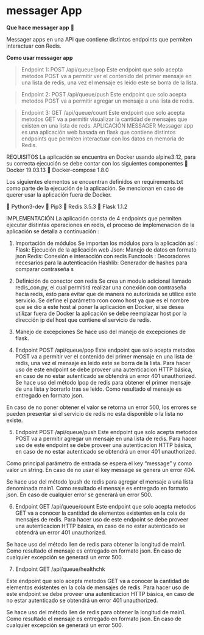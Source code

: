# messager App

**Que hace messager app** :speech_balloon:

Messager apps en una API que  contiene distintos endpoints que permiten interactuar con Redis.

**Como usar messager app**

>Endpoint 1: POST /api/queue/pop
 Este endpoint que solo acepta metodos POST va a permitir ver el contenido del primer mensaje en una lista de redis, una vez el mensaje es leido este se borra de la lista.

>Endpoint 2: POST /api/queue/push
 Este endpoint que solo acepta metodos POST va a permitir agregar un mensaje a una lista de redis.

>Endpoint 3: GET /api/queue/count
 Este endpoint que solo acepta metodos GET va a permitir visualizar la cantidad de mensajes que existen en una lista de reds.
 APLICACIÓN MESSAGER
 Messager app es una aplicación web basada en flask  que  contiene distintos endpoints que permiten interactuar con los datos en memoria de Redis.

 REQUISITOS
 La aplicación se encuentra en Docker usando alpine3:12, para su correcta ejecución se debe contar con los siguientes componentes
 	Docker 19.03.13
 	Docker-compose 1.8.0

 Los siguientes elementos se encuentran definidos en requirements.txt como parte de la ejecución de la aplicación. Se mencionan en caso de querer usar la aplicación fuera de Docker.

 	Python3-dev
 	Pip3
 	Redis 3.5.3
 	Flask 1.1.2

 IMPLEMENTACIÓN
 La aplicación consta de 4 endpoints que permiten ejecutar distintas operaciones en redis, el proceso de implemenacion de la aplicación se detalla a continuación :

 1.	Importación de módulos
 Se importan los módulos para la aplicación así :
 Flask: Ejecución de la aplicación web
 Json: Manejo de datos en formato json
 Redis: Conexión e interacción con redis
 Functools : Decoradores necesarios para la autenticación
 Hashlib: Generador de hashes para comparar contraseña s

 2.	Definición de conector con redis
 Se crea un modulo adicional llamado redis_con.py, el cual permitirá realizar una conexión con contraseña hacia redis, esto para evitar que de manera no autorizada se utilice este servicio. Se define el parámetro rcon como host ya que es el nombre que se dio a este host al poner la aplicación en Docker, si se desea utilizar fuera de Docker la aplicación se debe reemplazar host por la dirección ip del host que contiene el servicio de redis.

 3.	Manejo de excepciones
 Se hace uso del manejo de excepciones de flask.


 4.	Endpoint POST /api/queue/pop
 Este endpoint que solo acepta metodos POST va a permitir ver el contenido del primer mensaje en una lista de redis, una vez el mensaje es leido este se borra de la lista. Para hacer uso de este endpoint se debe proveer una autenticacion HTTP básica, en caso de no estar autenticado se obtendrá un error 401 unauthorized. Se hace uso del método lpop de redis para obtener el primer mensaje de una lista y borrarlo tras se leído.  Como resultado el mensaje es entregado en formato json.


 En caso de no poner obtener el valor se retorna un error 500, los errores se pueden presentar si el servicio de redis no esta disponible o la lista no existe.




 5.	Endpoint POST /api/queue/push
 Este endpoint que solo acepta metodos POST va a permitir agregar un  mensaje en una lista de redis. Para hacer uso de este endpoint se debe proveer una autenticacion HTTP básica, en caso de no estar autenticado se obtendrá un error 401 unauthorized.

 Como principal parámetro de entrada se espera el key “message” y como valor un string. En caso de no usar el key message se genera un error  404.

 Se hace uso del método lpush de redis para agregar el mensaje a una lista denominada main1.  Como resultado el mensaje es entregado en formato json. En caso de cualquier error se generará un error 500.


 6.	Endpoint GET /api/queue/count
 Este endpoint que solo acepta metodos GET  va a conocer la cantidad de elementos existentes en la cola de mensajes de redis. Para hacer uso de este endpoint se debe proveer una autenticacion HTTP básica, en caso de no estar autenticado se obtendrá un error 401 unauthorized.

 Se hace uso del método llen de redis para obtener la longitud de  main1.  Como resultado el mensaje es entregado en formato json. En caso de cualquier excepción  se generará un error 500.


 7.	Endpoint GET /api/queue/healthchk

 Este endpoint que solo acepta metodos GET  va a conocer la cantidad de elementos existentes en la cola de mensajes de redis. Para hacer uso de este endpoint se debe proveer una autenticacion HTTP básica, en caso de no estar autenticado se obtendrá un error 401 unauthorized.

 Se hace uso del método llen de redis para obtener la longitud de  main1.  Como resultado el mensaje es entregado en formato json. En caso de cualquier excepción  se generará un error 500.

